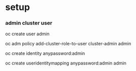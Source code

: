 # setup

### admin cluster user

oc create user admin

oc adm policy add-cluster-role-to-user cluster-admin admin

oc create identity anypassword:admin

oc create useridentitymapping anypassword:admin admin
